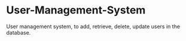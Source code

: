 # User-Management-System
User management system, to add, retrieve, delete, update users in the database.
